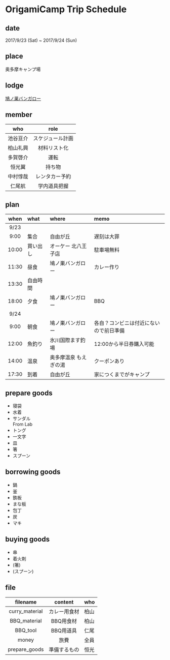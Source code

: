 ﻿# OrigamiCamp Trip Schedule
## date  

2017/9/23 (Sat) ~ 2017/9/24 (Sun)

## place  

奥多摩キャンプ場

## lodge  

[鳩ノ巣バンガロー](http://www.hatonosu.com/index.htm)


## member

|who|role|  
|:----------:|:-----------:|  
|池谷亘介|スケジュール計画|  
|柏山礼興|材料リスト化|
|多賀啓介|運転|
|恒光翼|持ち物|
|中村惇哉|レンタカー予約|
|仁尾航|学内道具把握|

## plan  

|when|what|where|memo|  
|:----------:|:-----------|:-----------|:---------------------------------|
|9/23||||  
|9:00|集合|自由が丘|遅刻は大罪|  
|10:00|買い出し|オーケー 北八王子店|駐車場無料|
|11:30|昼食|鳩ノ巣バンガロー|カレー作り|
|13:30|自由時間|||
|18:00|夕食|鳩ノ巣バンガロー|BBQ|
|9/24||||
|9:00|朝食|鳩ノ巣バンガロー|各自？コンビニは付近にないので前日準備|
|12:00|魚釣り|氷川国際ます釣場 |12:00から半日券購入可能|  
|14:00|温泉|奥多摩温泉 もえぎの湯|クーポンあり|  
|17:30|到着|自由が丘|家につくまでがキャンプ|




## prepare goods
* 寝袋
* 水着  
* サンダル  
From Lab
* トング
* 一文字
* 皿
* 箸
* スプーン

## borrowing goods
* 鍋
* 釜
* 鉄板
* まな板
* 包丁
* 炭
* マキ

## buying goods
* 串
* 着火剤
* (箸)
* (スプーン)
## file

|filename|content|who|  
|:----------:|:-----------:|:------|  
|curry_material|カレー用食材|柏山|  
|BBQ_material|BBQ用食材|柏山|  
|BBQ_tool|BBQ用道具|仁尾|  
|money|旅費|全員|  
|prepare_goods|準備するもの|恒光|  

